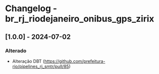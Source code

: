 # Changelog - br_rj_riodejaneiro_onibus_gps_zirix

## [1.0.0] - 2024-07-02

### Alterado
- Alteração DBT (https://github.com/prefeitura-rio/pipelines_rj_smtr/pull/85)
